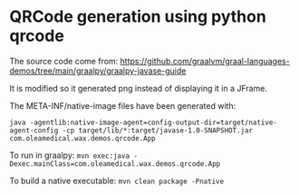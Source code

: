 # QRCode generation using python qrcode

The source code come from: https://github.com/graalvm/graal-languages-demos/tree/main/graalpy/graalpy-javase-guide

It is modified so it generated png instead of displaying it in a JFrame.

The META-INF/native-image files have been generated with:

```java -agentlib:native-image-agent=config-output-dir=target/native-agent-config -cp target/lib/*:target/javase-1.0-SNAPSHOT.jar com.oleamedical.wax.demos.qrcode.App```

To run in graalpy:
```mvn exec:java -Dexec.mainClass=com.oleamedical.wax.demos.qrcode.App```

To build a native executable:
```mvn clean package -Pnative```
